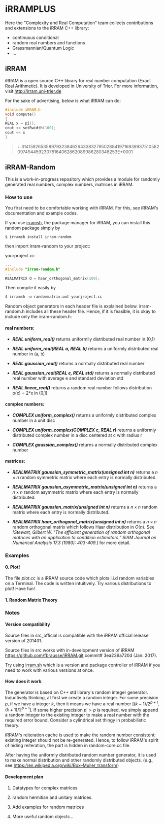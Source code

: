 # iRRAMPLUS
Here the "Complexity and Real Computation" team collects contributions and extensions to the iRRAM C++ library:
* continuous conditional
* random real numbers and functions
* Grassmannian/Quantum Logic
* ...

## iRRAM
iRRAM is a open source C++ library for real number computation (Exact Real Arithmetic). It is developed in University of Trier. For more information, visit http://irram.uni-trier.de

For the sake of advertising, below is what iRRAM can do:
```C
#include iRRAM.h
void compute()
{
REAL x = pi(); 
cout << setRwidth(100);
cout << x
}
```
>+.31415926535897932384626433832795028841971693993751058209749445923078164062862089986280348253E+0001

## iRRAM-Random
This is a work-in-progress repository which provides a module for randomly generated real numbers, complex numbers, matrices in iRRAM.

### How to use
You first need to be comfortable working with iRRAM. For this, see iRRAM's documentation and example codes.

If you use [irramsh](https://github.com/park-sewon/irram.sh), 
the package manager for iRRAM, 
you can install this random package simply by

```commandline
$ irramsh install irram-random
```
then import irram-random to your project:

yourproject.cc
```C
...
#include "irram-random.h"
...
REALMATRIX O = haar_orthogonal_matrix(100);
```
Then compile it easily by 
```C
$ irramsh -o randommatrix.out yourjroject.cc
```

Random object generators in each header file is explained below.
irram-random.h includes all these header file. Hence, if it is feasible, it is okay to include only the 
irram-random.h:

#### real numbers:

* ___REAL uniform_real()___ returns uniformlly distributed real number in (0,1)

* ___REAL uniform_real(REAL a, REAL b)___ returns a uniformly distributed real number in (a, b)

* ___REAL gaussian_real()___ returns a normally distributed real number

* ___REAL gaussian_real(REAL e, REAL std)___ returns a normally distributed real number with average e and standard deviation std.

* ___REAL linear_real()___ returns a random real number follows distribution p(x) = 2*x in (0,1)

#### complex numbers:

* ___COMPLEX uniform_complex()___ returns a uniformly distributed complex number in a unit disc

* ___COMPLEX uniform_complex(COMPLEX c, REAL r)___ returns a uniformly distributed complex number in a disc centered at c with radius r

* ___COMPLEX gaussian_complex()___ returns a normally distributed complex number

#### matrices:

* ___REALMATRIX gaussian_symmetric_matrix(unsigned int n)___ returns a $n \times n$ random symmetric matrix where each entry is normally distributed.

* ___REALMATRIX gaussian_asymmetric_matrix(unsigned int n)___ returns a $n \times n$ random asymmetric matrix where each entry is normally distributed.

* ___REALMATRIX gaussian_matrix(unsigned int n)___ returns a $n \times n$ random matrix where each entry is normally distributed.

* ___REALMATRIX haar_orthogonal_matrix(unsigned int n)___ returns a $n \times n$ random orthogonal matrix which follows Haar distribution in $O(n)$. See _[Stewart, Gilbert W. "The efficient generation of random orthogonal matrices with an application to condition estimators." SIAM Journal on Numerical Analysis 17.3 (1980): 403-409.]_ for more detail.


### Examples

#### 0. Plot!
The file _plot.cc_ is a iRRAM source code which plots i.i.d random variables on a Terminal. The code is written intuitively. Try various distributions to plot! Have fun!

#### 1. Random Matrix Theory

### Notes

#### Version compatibility
Source files in src_official is compatible with the iRRAM
official release version of 201401.

Source files in src works with in-development version of iRRAM https://github.com/fbrausse/iRRAM.git commit# 3ea239a720d (Jan. 2017).

Try using [irram.sh](https://github.com/park-sewon/irram.sh.git) which is a version and package controller of iRRAM if you need to work with various versions at once.

#### How does it work
The generator is based on C++ std library's random integer generator. Inductively thinking, at first  we create a random integer. For some precision $p$, if we have a integer $k$, then it means we have a real number $[(k-1)/2^{p+1}, (k+1)/2^{p+1}]$. If some higher precision $p'>p$ is required, we simply append a random integer to the existing integer to make a real number with the required error bound. Consider a cylindrical set thingy in probabilistic theory.

iRRAM's reiteration cache is used to make the random number consistent; existing integer should not be re-generated. Hence, to follow iRRAM's spirit of hiding reiteration, the part is hidden in random-core.cc file.

After having the uniformly distributed random number generator, it is used to make normal distribution and other randomly distributed objects. (e.g., see https://en.wikipedia.org/wiki/Box–Muller_transform)
 

#### Development plan

1. Datatypes for complex matrices 

1. random hermitian and unitary matrices.

1. Add examples for random matrices

1. More useful random objects...
